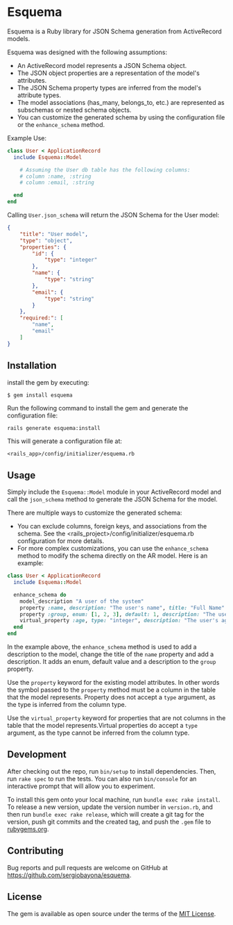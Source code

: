 # Esquema

Esquema is a Ruby library for JSON Schema generation from ActiveRecord models.

Esquema was designed with the following assumptions:

- An ActiveRecord model represents a JSON Schema object.
- The JSON object properties are a representation of the model's attributes.
- The JSON Schema property types are inferred from the model's attribute types.
- The model associations (has_many, belongs_to, etc.) are represented as subschemas or nested schema objects.
- You can customize the generated schema by using the configuration file or the `enhance_schema` method.

Example Use:

```ruby
class User < ApplicationRecord
  include Esquema::Model

    # Assuming the User db table has the following columns:
    # column :name, :string
    # column :email, :string

  end
end
```

Calling `User.json_schema` will return the JSON Schema for the User model:

```json
{
    "title": "User model",
    "type": "object",
    "properties": {
        "id": {
            "type": "integer"
        },
        "name": {
            "type": "string"
        },
        "email": {
            "type": "string"
        }
    },
    "required:": [
        "name",
        "email"
    ]
}
```

## Installation

 install the gem by executing:

    $ gem install esquema


Run the following command to install the gem and generate the configuration file:

```bash
rails generate esquema:install 
```

This will generate a configuration file at:

    <rails_app>/config/initializer/esquema.rb


## Usage

Simply include the `Esquema::Model` module in your ActiveRecord model and call the `json_schema` method to generate the JSON Schema for the model.

There are multiple ways to customize the generated schema:
- You can exclude columns, foreign keys, and associations from the schema. See the <rails_project>/config/initializer/esquema.rb configuration for more details.
- For more complex customizations, you can use the `enhance_schema` method to modify the schema directly on the AR model. Here is an example:

```ruby
class User < ApplicationRecord
  include Esquema::Model

  enhance_schema do
    model_description "A user of the system"
    property :name, description: "The user's name", title: "Full Name"
    property :group, enum: [1, 2, 3], default: 1, description: "The user's group"
    virtual_property :age, type: "integer", description: "The user's age"
  end
end
```

In the example above, the `enhance_schema` method is used to add a description to the model, change the title of the `name` property and add a description. It adds an enum, default value and a description to the `group` property.

Use the `property` keyword for the existing model attributes. In other words the symbol passed to the `property` method must be a column in the table that the model represents. Property does not accept a `type` argument, as the type is inferred from the column type.

Use the `virtual_property` keyword for properties that are not columns in the table that the model represents.Virtual properties do accept a `type` argument, as the type cannot be inferred from the column type.


## Development

After checking out the repo, run `bin/setup` to install dependencies. Then, run `rake spec` to run the tests. You can also run `bin/console` for an interactive prompt that will allow you to experiment.

To install this gem onto your local machine, run `bundle exec rake install`. To release a new version, update the version number in `version.rb`, and then run `bundle exec rake release`, which will create a git tag for the version, push git commits and the created tag, and push the `.gem` file to [rubygems.org](https://rubygems.org).

## Contributing

Bug reports and pull requests are welcome on GitHub at https://github.com/sergiobayona/esquema. 

## License

The gem is available as open source under the terms of the [MIT License](https://opensource.org/licenses/MIT).

